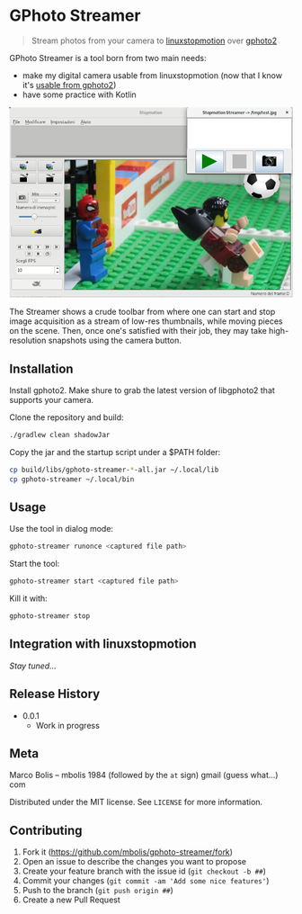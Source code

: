 # GPhoto Streamer
> Stream photos from your camera to [linuxstopmotion](http://linuxstopmotion.org/index.html) over [gphoto2](https://github.com/gphoto/gphoto2)

GPhoto Streamer is a tool born from two main needs:
* make my digital camera usable from linuxstopmotion (now that I know it's [usable from gphoto2](https://github.com/gphoto/libgphoto2/issues/325))
* have some practice with Kotlin

![GPhoto Streamer screenshot](screenshot.png)

The Streamer shows a crude toolbar from where one can start and stop image acquisition as a stream of low-res thumbnails, while moving pieces on the scene. Then, once one's satisfied with their job, they may take high-resolution snapshots using the camera button.

## Installation

Install gphoto2. Make shure to grab the latest version of libgphoto2 that supports your camera.

Clone the repository and build:
```sh
./gradlew clean shadowJar
```

Copy the jar and the startup script under a $PATH folder:
```sh
cp build/libs/gphoto-streamer-*-all.jar ~/.local/lib
cp gphoto-streamer ~/.local/bin
```

## Usage

Use the tool in dialog mode:
```sh
gphoto-streamer runonce <captured file path>
```

Start the tool:
```sh
gphoto-streamer start <captured file path>
```

Kill it with:
```sh
gphoto-streamer stop
```

## Integration with linuxstopmotion

_Stay tuned..._

## Release History

* 0.0.1
    * Work in progress

## Meta

Marco Bolis – mbolis 1984 (followed by the `at` sign) gmail (guess what...) com

Distributed under the MIT license. See ``LICENSE`` for more information.

## Contributing

1. Fork it (<https://github.com/mbolis/gphoto-streamer/fork>)
2. Open an issue to describe the changes you want to propose
2. Create your feature branch with the issue id (`git checkout -b ##`)
3. Commit your changes (`git commit -am 'Add some nice features'`)
4. Push to the branch (`git push origin ##`)
5. Create a new Pull Request

